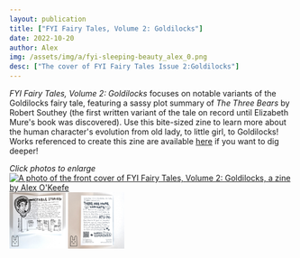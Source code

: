 ```yaml
---
layout: publication
title: ["FYI Fairy Tales, Volume 2: Goldilocks"]
date: 2022-10-20
author: Alex
img: /assets/img/a/fyi-sleeping-beauty_alex_0.png
desc: ["The cover of FYI Fairy Tales Issue 2:Goldilocks"]
---
```


*FYI Fairy Tales, Volume 2: Goldilocks* focuses on notable variants of the Goldilocks fairy tale, featuring a sassy plot summary of *The Three Bears* by Robert Southey (the first written variant of the tale on record until Elizabeth Mure's book was discovered). Use this bite-sized zine to learn more about the human character's evolution from old lady, to little girl, to Goldilocks!
Works referenced to create this zine are available <a href="https://www.zotero.org/groups/4956587/fyi_fairy_tales/collections/F3TAHRST">here</a> if you want to dig deeper!

*Click photos to enlarge*  
<a href="/assets/img/publications/fyi-goldilocks_alex_1.png"><img src="/assets/img/publications/fyi-goldilocks_1.png" alt="A photo of the front cover of FYI Fairy Tales, Volume 2: Goldilocks, a zine by Alex O'Keefe" width="100"></a>
<a href="/assets/img/publications/fyi-goldilocks_alex_2.png"><img src="/assets/img/publications/fyi-goldilocks_alex_2.png" alt="A photo of the inside of FYI Fairy Tales, Volume 2: Goldilocks, a zine by Alex O'Keefe" width="100"></a>
<a href="/assets/img/publications/fyi-goldilocks_alex_3.png"><img src="/assets/img/publications/fyi-goldilocks_alex_3.png" alt="A photo of the back cover of FYI Fairy Tales, Volume 2: Goldilocks, a zine by Alex O'Keefe" width="100" ></a>
